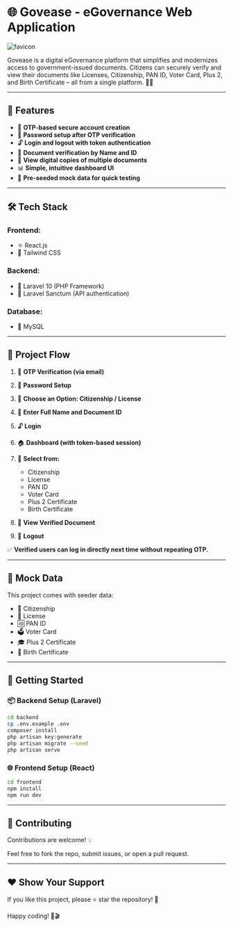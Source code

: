 # 🌐 Govease - eGovernance Web Application

![favicon](https://github.com/user-attachments/assets/7cc58f45-f224-442c-b094-d7ff3b8d906f)

Govease is a digital eGovernance platform that simplifies and modernizes access to government-issued documents. Citizens can securely verify and view their documents like Licenses, Citizenship, PAN ID, Voter Card, Plus 2, and Birth Certificate – all from a single platform. 🛂📄

---

## 📌 Features

* 🔐 **OTP-based secure account creation**
* 🔑 **Password setup after OTP verification**
* 🔓 **Login and logout with token authentication**
* 🧾 **Document verification by Name and ID**
* 📄 **View digital copies of multiple documents**
* 📊 **Simple, intuitive dashboard UI**
* 🧪 **Pre-seeded mock data for quick testing**

---

## 🛠️ Tech Stack

### **Frontend:**

* ⚛️ React.js
* 🎨 Tailwind CSS

### **Backend:**

* 🧰 Laravel 10 (PHP Framework)
* 🔐 Laravel Sanctum (API authentication)

### **Database:**

* 🐬 MySQL

---

## 🧭 Project Flow

1. 📲 **OTP Verification (via email)**
2. 🔐 **Password Setup**
3. 👤 **Choose an Option: Citizenship / License**
4. 📝 **Enter Full Name and Document ID**
5. 🔓 **Login**
6. 🏠 **Dashboard (with token-based session)**
7. 📂 **Select from:**

   * Citizenship
   * License
   * PAN ID
   * Voter Card
   * Plus 2 Certificate
   * Birth Certificate
8. 📄 **View Verified Document**
9. 🚪 **Logout**

✅ **Verified users can log in directly next time without repeating OTP.**

---

## 🧪 Mock Data

This project comes with seeder data:

* 🪪 Citizenship
* 🪪 License
* 🆔 PAN ID
* 🗳️ Voter Card
* 🎓 Plus 2 Certificate
* 🍼 Birth Certificate

---

## 🚀 Getting Started

### 📦 **Backend Setup (Laravel)**

```bash
cd backend
cp .env.example .env
composer install
php artisan key:generate
php artisan migrate --seed
php artisan serve
```

### 🌐 **Frontend Setup (React)**

```bash
cd frontend
npm install
npm run dev
```

---

## 🤝 Contributing

Contributions are welcome! 💡

Feel free to fork the repo, submit issues, or open a pull request.

---

## ❤️ Show Your Support

If you like this project, please ⭐ star the repository! 🌟

Happy coding! 🚀🎬

